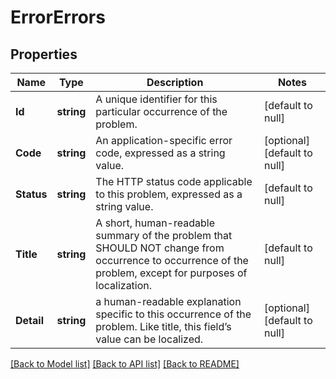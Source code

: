 # ErrorErrors

## Properties
Name | Type | Description | Notes
------------ | ------------- | ------------- | -------------
**Id** | **string** | A unique identifier for this particular occurrence of the problem. | [default to null]
**Code** | **string** | An application-specific error code, expressed as a string value. | [optional] [default to null]
**Status** | **string** | The HTTP status code applicable to this problem, expressed as a string value. | [default to null]
**Title** | **string** | A short, human-readable summary of the problem that SHOULD NOT change from occurrence to occurrence of the problem, except for purposes of localization. | [default to null]
**Detail** | **string** | a human-readable explanation specific to this occurrence of the problem. Like title, this field’s value can be localized. | [optional] [default to null]

[[Back to Model list]](../README.md#documentation-for-models) [[Back to API list]](../README.md#documentation-for-api-endpoints) [[Back to README]](../README.md)


